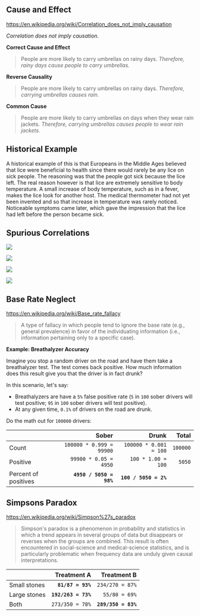 ## Cause and Effect

https://en.wikipedia.org/wiki/Correlation_does_not_imply_causation

_Correlation does not imply causation._

**Correct Cause and Effect**

> People are more likely to carry umbrellas on rainy days. _Therefore, rainy
> days cause people to carry umbrellas._

**Reverse Causality**

> People are more likely to carry umbrellas on rainy days. _Therefore, carrying
> umbrellas causes rain._

**Common Cause**

> People are more likely to carry umbrellas on days when they wear rain jackets.
> _Therefore, carrying umbrellas causes people to wear rain jackets._

## Historical Example

A historical example of this is that Europeans in the Middle Ages believed that
lice were beneficial to health since there would rarely be any lice on sick
people. The reasoning was that the people got sick because the lice left. The
real reason however is that lice are extremely sensitive to body temperature. A
small increase of body temperature, such as in a fever, makes the lice look for
another host. The medical thermometer had not yet been invented and so that
increase in temperature was rarely noticed. Noticeable symptoms came later,
which gave the impression that the lice had left before the person became sick.

## Spurious Correlations

![](https://www.tylervigen.com/spurious/correlation/image/1519_popularity-of-the-first-name-aria_correlates-with_hydopower-energy-generated-in-equatorial-guinea.png)

![](https://www.tylervigen.com/spurious/correlation/image/1254_masters-degrees-awarded-in-education_correlates-with_gmo-use-in-corn-grown-in-ohio.png)

![](https://www.tylervigen.com/spurious/correlation/image/7036_popularity-of-the-distracted-boyfriend-meme_correlates-with_the-number-of-statisticians-in-new-jersey.png)

![](https://www.tylervigen.com/spurious/correlation/image/1036_milk-consumption_correlates-with_burglary-rates.png)

## Base Rate Neglect

https://en.wikipedia.org/wiki/Base_rate_fallacy

> A type of fallacy in which people tend to ignore the base rate (e.g., general
> prevalence) in favor of the individuating information (i.e., information
> pertaining only to a specific case).

**Example: Breathalyzer Accuracy**

Imagine you stop a random driver on the road and have them take a breathalyzer
test. The test comes back positive. How much information does this result give
you that the driver is in fact drunk?

In this scenario, let's say:

- Breathalyzers are have a `5%` false positive rate (`5` in `100` sober drivers
  will test positive; `95` in `100` sober drivers will test positive).
- At any given time, `0.1%` of drivers on the road are drunk.

Do the math out for `100000` drivers:

|                      |                    Sober |                  Drunk |    Total |
| -------------------- | -----------------------: | ---------------------: | -------: |
| Count                | `100000 * 0.999 = 99900` | `100000 * 0.001 = 100` | `100000` |
| Positive             |    `99900 * 0.05 = 4950` |     `100 * 1.00 = 100` |   `5050` |
| Percent of positives |  **`4950 / 5050 = 98%`** |  **`100 / 5050 = 2%`** |          |

## Simpsons Paradox

https://en.wikipedia.org/wiki/Simpson%27s_paradox

> Simpson's paradox is a phenomenon in probability and statistics in which a
> trend appears in several groups of data but disappears or reverses when the
> groups are combined. This result is often encountered in social-science and
> medical-science statistics, and is particularly problematic when frequency
> data are unduly given causal interpretations.

|              |         Treatment A |         Treatment B |
| ------------ | ------------------: | ------------------: |
| Small stones |   **`81/87 = 93%`** |     `234/270 = 87%` |
| Large stones | **`192/263 = 73%`** |       `55/80 = 69%` |
| Both         |     `273/350 = 78%` | **`289/350 = 83%`** |
